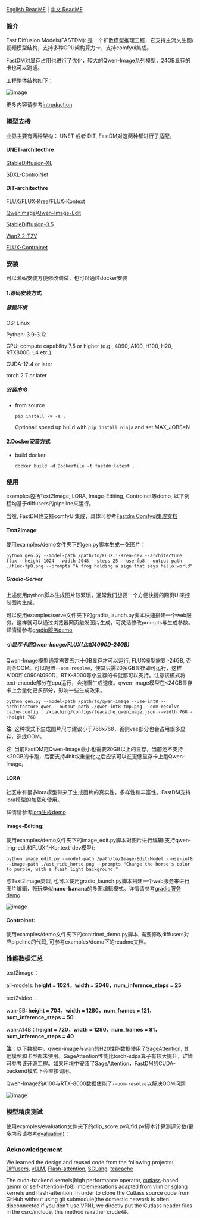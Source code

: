 [English ReadME](README_en.md) | [中文 ReadME](README.md)

### 简介

Fast Diffusion Models(FASTDM): 是一个扩散模型推理工程，它支持主流文生图/视频模型结构，支持多种GPU架构算力卡，支持comfyui集成。

FastDM对显存占用也进行了优化，较大的Qwen-Image系列模型，24GB显存的卡也可以跑通。

工程整体结构如下：

![image](./assets/architecture.PNG)

更多内容请参考[introduction](./doc/introduction.md)

### 模型支持
业界主要有两种架构： UNET 或者 DiT, FastDM对这两种都进行了适配。
#### UNET-architecthre
[StableDiffusion-XL](https://huggingface.co/stabilityai/stable-diffusion-xl-base-1.0)

[SDXL-ControlNet](https://huggingface.co/collections/diffusers/sdxl-controlnets-64f9c35846f3f06f5abe351f)
#### DiT-architecthre
[FLUX](https://huggingface.co/black-forest-labs/FLUX.1-dev)/[FLUX-Krea](https://huggingface.co/black-forest-labs/FLUX.1-Krea-dev)/[FLUX-Kontext](https://huggingface.co/black-forest-labs/FLUX.1-Kontext-dev)

[QwenImage](https://huggingface.co/Qwen/Qwen-Image)/[Qwen-Image-Edit](https://huggingface.co/Qwen/Qwen-Image-Edit)

[StableDiffusion-3.5](https://huggingface.co/stabilityai/stable-diffusion-3.5-medium)

[Wan2.2-T2V](https://huggingface.co/Wan-AI/Wan2.2-T2V-A14B-Diffusers)

[FLUX-Controlnet](https://huggingface.co/XLabs-AI/flux-controlnet-collections)

### 安装

可以源码安装方便修改调试，也可以通过docker安装

#### 1.源码安装方式

##### 依赖环境

OS: Linux

Python: 3.9-3.12

GPU: compute capability 7.5 or higher (e.g., 4090, A100, H100, H20, RTX8000, L4 etc.).

CUDA-12.4 or later

torch 2.7 or later

##### 安装命令

- from source

    `pip install -v -e .`

    Optional: speed up build with `pip install ninja` and set MAX_JOBS=N

#### 2.Docker安装方式
- build docker

    `docker build -d Dockerfile -t fastdm:latest .`

### 使用

examples包括Text2Image, LORA, Image-Editing, Controlnet等demo, 以下例程均基于diffusers的pipeline来运行。

当然, FastDM也支持comfyUI集成，具体可参考[Fastdm Comfyui集成文档](./comfyui/README.md)

#### Text2Image:

使用examples/demo文件夹下的gen.py脚本生成一张图片：

`python gen.py --model-path /path/to/FLUX.1-Krea-dev --architecture flux --height 1024 --width 2048 --steps 25 --use-fp8 --output-path ./flux-fp8.png --prompts "A frog holding a sign that says hello world"`

##### Gradio-Server

上述使用python脚本生成图片较繁琐，通常我们想要一个方便快捷的网页UI来控制图片生成。
    
可以使用examples/serve文件夹下的gradio_launch.py脚本快速搭建一个web服务，这样就可以通过浏览器网页触发图片生成，可灵活修改prompts与生成参数。详情请参考[gradio服务demo](./examples/serve/readme.md)

##### 小显存卡跑Qwen-Image/FLUX(比如4090D-24GB)

Qwen-Image模型通常需要五六十GB显存才可以运行, FLUX模型需要>24GB, 否则会OOM。可以配置`--oom-resolve`，使其只需20多GB显存即可运行，这样A100和4090/4090D，RTX-8000等小显存的卡就都可以支持。注意该模式将text-encode部分在cpu运行，会拖慢生成速度。qwen-image模型在<24GB显存卡上会量化更多部分，影响一些生成效果。

`python gen.py --model-path /path/to/qwen-image --use-int8 --architecture qwen --output-path ./qwen-int8-tmp.png --oom-resolve --cache-config ../xcaching/configs/teacache_qwenimage.json --width 768 --height 768`

**注**: 这种模式下生成图片尺寸建议小于768x768，否则vae部分也会占用很多显存，造成OOM。

**注**: 当前FastDM跑Qwen-Image最小也需要20GB以上的显存，当前还不支持<20GB的卡跑，后面支持4bit权重量化之后应该可以在更低显存卡上跑Qwen-Image。

#### LORA:

社区中有很多lora模型带来了生成图片的真实性，多样性和丰富性。FastDM支持lora模型的加载和使用。

详情请参考[lora生成demo](./examples/lora-gen/readme.md)

#### Image-Editing:

使用examples/demo文件夹下的image_edit.py脚本对图片进行编辑(支持qwen-img-edit和FLUX.1-Kontext-dev模型):

`python image_edit.py --model-path /path/to/Image-Edit-Model --use-int8 --image-path ./ast_ride_horse.png --prompts "Change the horse's color to purple, with a flash light background."`

与Text2Image类似, 也可以使用gradio_launch.py脚本搭建一个web服务来进行图片编辑，畅玩类似**nano-banana**的多图编辑模式。详情请参考[gradio服务demo](./examples/serve/readme.md)

![image](./assets/img-edit.PNG)

#### Controlnet:

使用examples/demo文件夹下的contrlnet_demo.py脚本, 需要修改diffusers对应pipeline的代码, 可参考examples/demo下的readme文档。

### 性能数据汇总

text2image：

  all-models: **height = 1024，width = 2048，num_inference_steps = 25**

text2video：
    
  wan-5B: **height = 704，width = 1280，num_frames = 121，num_inference_steps = 50**
    
  wan-A14B：**height = 720，width = 1280，num_frames = 81，num_inference_steps = 40**

**注**：以下数据中，qwen-image与wan的H20性能数据使用了[SageAttention](https://github.com/thu-ml/SageAttention), 其他模型和卡型都未使用。SageAttention性能比torch-sdpa算子有较大提升，详情可参考该[开源工程](https://github.com/thu-ml/SageAttention)。如果环境中安装了SageAttention，FastDM的CUDA-backend模式下会直接调用。

Qwen-Image的A100与RTX-8000数据使能了`--oom-resolve`以解决OOM问题

![image](./assets/perf.PNG)

### 模型精度测试

使用examples/evaluation文件夹下的clip_score.py和fid.py脚本计算测评分数(更多内容请参考[evaluation](./examples/evaluation/README.md))：

### Acknowledgement

We learned the design and reused code from the following projects: [Diffusers](https://github.com/huggingface/diffusers), [vLLM](https://github.com/vllm-project/vllm), [Flash-attention](https://github.com/Dao-AILab/flash-attention), [SGLang](https://github.com/sgl-project/sglang), [teacache](https://github.com/ali-vilab/TeaCache)

The cuda-backend kernels(high performance operator, [cutlass](https://github.com/NVIDIA/cutlass/tree/v4.1.0)-based gemm or self-attention-fp8) implementations adapted from vllm or sglang kernels and flash-attention. In order to clone the Cutlass source code from GitHub without using git submodule(the domestic network is often disconnected if you don't use VPN), we directly put the Cutlass header files in the csrc/include, this method is rather crude😂.